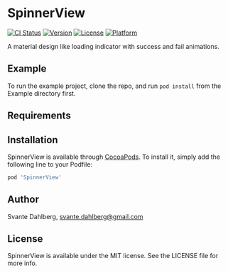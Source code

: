 # SpinnerView

[![CI Status](http://img.shields.io/travis/svdahlberg/SpinnerView.svg?style=flat)](https://travis-ci.org/svdahlberg/SpinnerView)
[![Version](https://img.shields.io/cocoapods/v/SpinnerView.svg?style=flat)](http://cocoapods.org/pods/SpinnerView)
[![License](https://img.shields.io/cocoapods/l/SpinnerView.svg?style=flat)](http://cocoapods.org/pods/SpinnerView)
[![Platform](https://img.shields.io/cocoapods/p/SpinnerView.svg?style=flat)](http://cocoapods.org/pods/SpinnerView)

A material design like loading indicator with success and fail animations.

## Example

To run the example project, clone the repo, and run `pod install` from the Example directory first.

## Requirements

## Installation

SpinnerView is available through [CocoaPods](http://cocoapods.org). To install
it, simply add the following line to your Podfile:

```ruby
pod 'SpinnerView'
```

## Author

Svante Dahlberg, svante.dahlberg@gmail.com

## License

SpinnerView is available under the MIT license. See the LICENSE file for more info.
